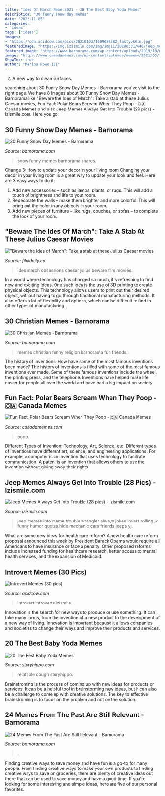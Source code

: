 ```yaml
---
title: "Ides Of March Meme 2021 - 20 The Best Baby Yoda Memes"
description: "30 funny snow day memes"
date: "2022-11-05"
categories:
- "ideas"
tags: ["ideas"]
images:
- "https://cdn.acidcow.com/pics/20210103/1609688382_fastyvk61n.jpg"
featuredImage: "https://img.izismile.com/img/img11/20180331/640/jeep_memes_always_get_into_trouble_640_24.jpg"
featured_image: "https://www.barnorama.com/wp-content/uploads/2019/10/memes_from_the_past_are_still_relevant-21.jpg"
image: "https://www.canadamemes.com/wp-content/uploads/mememe/2021/03/fun-fact-polar-bears-scream-when-they-poop-13701-1.jpg"
ShowToc: true
author: "Marina Rowe III"
---
```



2. A new way to clean surfaces.

	

		
searching about 30 Funny Snow Day Memes - Barnorama you've visit to the right page. We have 8 Images about 30 Funny Snow Day Memes - Barnorama like &quot;Beware the Ides of March&quot;: Take a stab at these Julius Caesar movies, Fun Fact: Polar Bears Scream When They Poop - 🇨🇦 Canada Memes and also Jeep Memes Always Get Into Trouble (28 pics) - Izismile.com. Here you go:
		
    
## 30 Funny Snow Day Memes - Barnorama

<img loading=lazy src="https://www.barnorama.com/wp-content/uploads/2019/01/get_ready_21.jpg" onerror="this.onerror=null;this.src='https://tse3.mm.bing.net/th?id=OIP.skWoZaArLizWPOT0nl7cnAAAAA&amp;pid=15.1';" alt="30 Funny Snow Day Memes - Barnorama">

_Source: barnorama.com_

>snow funny memes barnorama shares. 

	

Change 3: How to update your decor in your living room
Changing your decor in your living room is a great way to update your look and feel. Here are 3 easy ways to do it: 
1. Add new accessories – such as lamps, plants, or rugs. This will add a touch of brightness and life to your room. 
2. Redecorate the walls – make them brighter and more colorful. This will bring out the color in any objects in your room. 
3. Add new pieces of furniture – like rugs, couches, or sofas – to complete the look of your room.

    
## &quot;Beware The Ides Of March&quot;: Take A Stab At These Julius Caesar Movies

<img loading=lazy src="https://filmdaily.co/wp-content/uploads/2021/03/idesofmarch-lede.jpg" onerror="this.onerror=null;this.src='https://tse3.mm.bing.net/th?id=OIP.NaBtgFKsGTbly46wDIY22gHaEK&amp;pid=15.1';" alt="&quot;Beware the Ides of March&quot;: Take a stab at these Julius Caesar movies">

_Source: filmdaily.co_

>ides march obsessions caesar julius beware film movies. 

	

In a world where technology has changed so much, it's refreshing to find new and exciting ideas. One such idea is the use of 3D printing to create physical objects. This technology allows users to print out their desired object, without having to go through traditional manufacturing methods. It also offers a lot of flexibility and options, which can be difficult to find in other types of manufacturing.

    
## 30 Christian Memes - Barnorama

<img loading=lazy src="https://www.barnorama.com/wp-content/uploads/2019/04/christian_memes_23.jpg" onerror="this.onerror=null;this.src='https://tse4.mm.bing.net/th?id=OIP.Ft_BmbWWMdnh11wZo-QgjAHaN7&amp;pid=15.1';" alt="30 Christian Memes - Barnorama">

_Source: barnorama.com_

>memes christian funny religion barnorama fun friends. 

	

The history of inventions: How have some of the most famous inventions been made?
The history of inventions is filled with some of the most famous inventions ever made. Some of these famous inventions include the wheel, the printing press, and the telephone. Inventions have helped make life easier for people all over the world and have had a big impact on society.

    
## Fun Fact: Polar Bears Scream When They Poop - 🇨🇦 Canada Memes

<img loading=lazy src="https://www.canadamemes.com/wp-content/uploads/mememe/2021/03/fun-fact-polar-bears-scream-when-they-poop-13701-1.jpg" onerror="this.onerror=null;this.src='https://tse1.mm.bing.net/th?id=OIP.EPhMe-t5kMgeF7gDAogsvwHaFi&amp;pid=15.1';" alt="Fun Fact: Polar Bears Scream When They Poop - 🇨🇦 Canada Memes">

_Source: canadamemes.com_

>poop. 

	

Different Types of Invention: Technology, Art, Science, etc.
Different types of inventions have different art, science, and engineering applications. For example, a computer is an invention that uses technology to facilitate communication. A patent is an invention that allows others to use the invention without giving away their rights.

    
## Jeep Memes Always Get Into Trouble (28 Pics) - Izismile.com

<img loading=lazy src="https://img.izismile.com/img/img11/20180331/640/jeep_memes_always_get_into_trouble_640_24.jpg" onerror="this.onerror=null;this.src='https://tse4.mm.bing.net/th?id=OIP._Qy_1WJgc5aAGiicR5fiaQHaGE&amp;pid=15.1';" alt="Jeep Memes Always Get Into Trouble (28 pics) - Izismile.com">

_Source: izismile.com_

>jeep memes into meme trouble wrangler always jokes lovers rolling jk funny humor quotes hide mechanic cars friends jeeps yj. 

	

What are some new ideas for health care reform?
A new health care reform proposal announced this week by President Barack Obama would require all Americans to have insurance or face a penalty. Other proposed reforms include increased funding for healthcare research, better access to mental health services, and the expansion of Medicaid.

    
## Introvert Memes (30 Pics)

<img loading=lazy src="https://cdn.acidcow.com/pics/20210103/1609688382_fastyvk61n.jpg" onerror="this.onerror=null;this.src='https://tse1.mm.bing.net/th?id=OIP.W1XoEj_hV-uFY7CFAVulXgHaHS&amp;pid=15.1';" alt="Introvert Memes (30 pics)">

_Source: acidcow.com_

>introvert introverts izismile. 

	

Innovation is the search for new ways to produce or use something. It can take many forms, from the invention of a new product to the development of a new way of living. Innovation is important because it allows companies and societies to change their ways and improve their products and services.

    
## 20 The Best Baby Yoda Memes

<img loading=lazy src="https://www.storyhippo.com/wp-content/uploads/2020/05/Baby-yoda-cookie-meme--1024x847.jpg" onerror="this.onerror=null;this.src='https://tse2.mm.bing.net/th?id=OIP.EBv23v7gc9Xw90VYBy-ONQHaGI&amp;pid=15.1';" alt="20 The Best Baby Yoda Memes">

_Source: storyhippo.com_

>relatable cough storyhippo. 

	

Brainstroming is the process of coming up with new ideas for products or services. It can be a helpful tool in brainstorming new ideas, but it can also be a challenge to come up with creative solutions. The key to effective brainstroming is to focus on the problem and not on the solution.

    
## 24 Memes From The Past Are Still Relevant - Barnorama

<img loading=lazy src="https://www.barnorama.com/wp-content/uploads/2019/10/memes_from_the_past_are_still_relevant-21.jpg" onerror="this.onerror=null;this.src='https://tse1.mm.bing.net/th?id=OIP.ASDyZqLttNsg5QegFmHxNwHaJ_&amp;pid=15.1';" alt="24 Memes From The Past Are Still Relevant - Barnorama">

_Source: barnorama.com_

>. 

	

Finding creative ways to save money and have fun is a go-to for many people. From finding creative ways to make your own products to finding creative ways to save on groceries, there are plenty of creative ideas out there that can be used to save money and have a good time. If you're looking for some interesting and simple ideas, here are five of our personal favorites.

